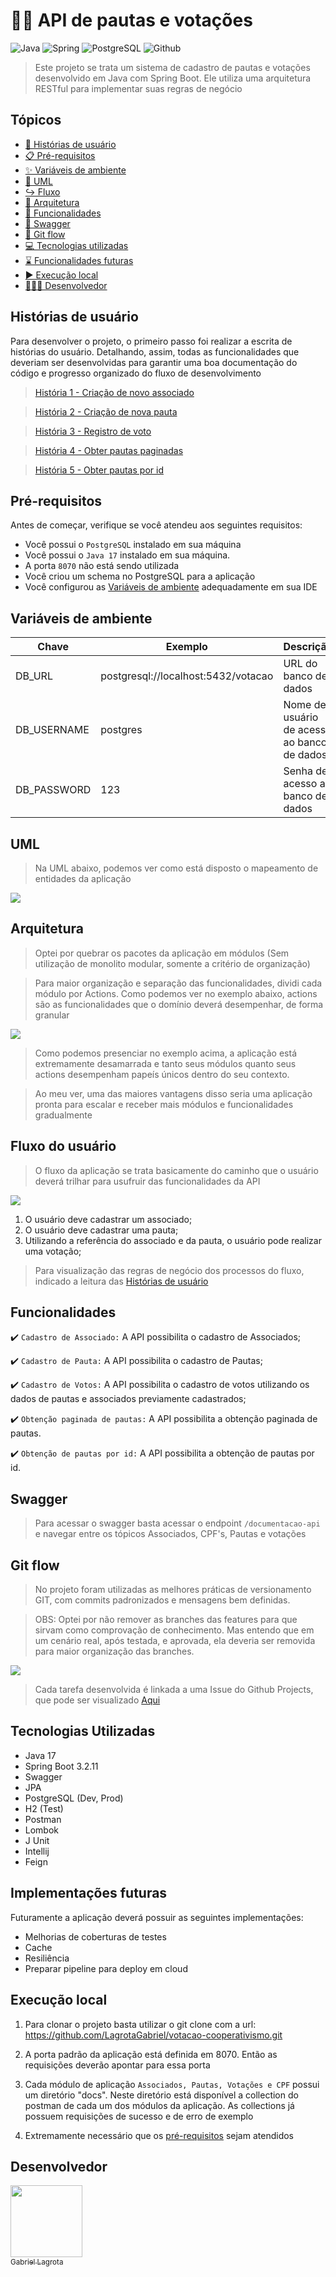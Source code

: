# 🙋🏼 API de pautas e votações

![Java](https://img.shields.io/badge/Java-ED8B00?style=for-the-badge&logo=java&logoColor=white)
![Spring](https://img.shields.io/badge/Spring-6DB33F?style=for-the-badge&logo=spring&logoColor=white)
![PostgreSQL](https://img.shields.io/badge/PostgreSQL-316192?style=for-the-badge&logo=postgresql&logoColor=white)
![Github](https://img.shields.io/badge/GitHub-100000?style=for-the-badge&logo=github&logoColor=white)

>Este projeto se trata um sistema de cadastro de pautas e votações desenvolvido em Java com Spring Boot. Ele utiliza uma arquitetura
RESTful para implementar suas regras de negócio

## Tópicos

- [📖 Histórias de usuário](#histórias-de-usuário)
- [📋 Pré-requisitos](#pré-requisitos)
- [✨ Variáveis de ambiente](#variáveis-de-ambiente)
- [📜 UML](#uml)
- [↪ Fluxo](#fluxo-do-usuário)
- [🔨 Arquitetura](#arquitetura)
- [🚀 Funcionalidades](#funcionalidades)
- [📃 Swagger](#swagger)
- [🐙 Git flow](#git-flow)
- [💻 Tecnologias utilizadas](#tecnologias-utilizadas)
- [⌛ Funcionalidades futuras](#Implementações-futuras)
- [▶ Execução local](#Execução-local)
- [👨🏼‍💻 Desenvolvedor](#desenvolvedor)

## Histórias de usuário

Para desenvolver o projeto, o primeiro passo foi realizar a escrita de histórias do usuário. Detalhando, assim, 
todas as funcionalidades que deveriam ser desenvolvidas para garantir uma boa documentação do código e progresso 
organizado do fluxo de desenvolvimento
 
> [História 1 - Criação de novo associado](https://github.com/LagrotaGabriel/votacao-cooperativismo/blob/main/src/main/resources/docs/historias/HISTORIA-1-CRIACAO_NOVO_ASSOCIADO.pdf)
 
> [História 2 - Criação de nova pauta](https://github.com/LagrotaGabriel/votacao-cooperativismo/blob/main/src/main/resources/docs/historias/HISTORIA-2-CRIACAO_NOVA_PAUTA.pdf)
 
> [História 3 - Registro de voto](https://github.com/LagrotaGabriel/votacao-cooperativismo/blob/main/src/main/resources/docs/historias/HISTORIA-3-REGISTRAR_VOTO.pdf)
 
> [História 4 - Obter pautas paginadas](https://github.com/LagrotaGabriel/votacao-cooperativismo/blob/main/src/main/resources/docs/historias/HISTORIA-4-OBTER_PAUTAS.pdf)

> [História 5 - Obter pautas por id](https://github.com/LagrotaGabriel/votacao-cooperativismo/blob/main/src/main/resources/docs/historias/HISTORIA-5-OBTER_PAUTA_POR_ID.pdf)

## Pré-requisitos

Antes de começar, verifique se você atendeu aos seguintes requisitos:

- Você possui o `PostgreSQL` instalado em sua máquina
- Você possui o `Java 17` instalado em sua máquina.
- A porta `8070` não está sendo utilizada
- Você criou um schema no PostgreSQL para a aplicação
- Você configurou as [Variáveis de ambiente](#variáveis-de-ambiente) adequadamente em sua IDE

## Variáveis de ambiente

| Chave         | Exemplo                             | Descrição                                   |
|---------------|-------------------------------------|---------------------------------------------|
| DB_URL        | postgresql://localhost:5432/votacao | URL do banco de dados                       |
| DB_USERNAME   | postgres                            | Nome de usuário de acesso ao banco de dados |
| DB_PASSWORD   | 123                                 | Senha de acesso ao banco de dados           |

## UML

> Na UML abaixo, podemos ver como está disposto o mapeamento de entidades da aplicação

![](src/main/resources/docs/uml/UML.png)

## Arquitetura

> Optei por quebrar os pacotes da aplicação em módulos (Sem utilização de monolito modular, somente a critério de organização)

> Para maior organização e separação das funcionalidades, dividi cada módulo por Actions. Como podemos ver no 
> exemplo abaixo, actions são as funcionalidades que o domínio deverá desempenhar, de forma granular

![](src/main/resources/docs/fluxo/arquitetura.png)

> Como podemos presenciar no exemplo acima, a aplicação está extremamente desamarrada e tanto seus módulos quanto 
> seus actions desempenham papeís únicos dentro do seu contexto.
 
> Ao meu ver, uma das maiores vantagens disso seria uma aplicação pronta para escalar e receber mais módulos e 
> funcionalidades gradualmente

## Fluxo do usuário

> O fluxo da aplicação se trata basicamente do caminho que o usuário deverá trilhar para usufruir das 
> funcionalidades da API

![](src/main/resources/docs/fluxo/fluxo.png)

1. O usuário deve cadastrar um associado;
2. O usuário deve cadastrar uma pauta;
3. Utilizando a referência do associado e da pauta, o usuário pode realizar uma votação;

> Para visualização das regras de negócio dos processos do fluxo, indicado a leitura das 
> [Histórias de usuário](#histórias-de-usuário)

## Funcionalidades

:heavy_check_mark: `Cadastro de Associado:` A API possibilita o cadastro de Associados;

:heavy_check_mark: `Cadastro de Pauta:` A API possibilita o cadastro de Pautas;

:heavy_check_mark: `Cadastro de Votos:` A API possibilita o cadastro de votos utilizando os dados de pautas e
associados previamente cadastrados;

:heavy_check_mark: `Obtenção paginada de pautas:` A API possibilita a obtenção paginada de pautas.

:heavy_check_mark: `Obtenção de pautas por id:` A API possibilita a obtenção de pautas por id.

## Swagger

> Para acessar o swagger basta acessar o endpoint `/documentacao-api` e navegar entre os tópicos Associados, CPF's, 
> Pautas e votações

## Git flow

> No projeto foram utilizadas as melhores práticas de versionamento GIT, com commits padronizados e mensagens bem definidas.

> OBS: Optei por não remover as branches das features para que sirvam como comprovação de conhecimento. Mas entendo 
> que em um cenário real, após testada, e aprovada, ela deveria ser removida para maior organização das branches.

![](src/main/resources/docs/fluxo/git.png)

> Cada tarefa desenvolvida é linkada a uma Issue do Github Projects, que pode ser visualizado [Aqui](https://github.com/users/LagrotaGabriel/projects/5/views/1)

## Tecnologias Utilizadas

- Java 17
- Spring Boot 3.2.11
- Swagger
- JPA
- PostgreSQL (Dev, Prod)
- H2 (Test)
- Postman
- Lombok
- J Unit
- Intellij
- Feign

## Implementações futuras

Futuramente a aplicação deverá possuir as seguintes implementações:
- Melhorias de coberturas de testes
- Cache
- Resiliência
- Preparar pipeline para deploy em cloud

## Execução local

1. Para clonar o projeto basta utilizar o git clone com a url:<br>https://github.com/LagrotaGabriel/votacao-cooperativismo.git

2. A porta padrão da aplicação está definida em 8070. Então as requisições deverão apontar para essa porta  

3. Cada módulo de aplicação `Associados, Pautas, Votações e CPF` possui um diretório "docs". Neste diretório está disponível a
   collection do postman de cada um dos módulos da aplicação. As collections já possuem requisições de sucesso e de erro
   de exemplo  

4. Extremamente necessário que os [pré-requisitos](#pré-requisitos) sejam atendidos

## Desenvolvedor

[<img src="https://avatars.githubusercontent.com/u/95034068?s=400&u=e6564e30a8bb550bd02aac95951f4e0dff78fc48&v=4" width=115><br><sub>Gabriel Lagrota</sub>](https://github.com/LagrotaGabriel)